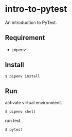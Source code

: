 # intro-to-pytest
An introduction to PyTest.

## Requirement
- pipenv

## Install
```
$ pipenv install
```

## Run
activate virtual environment.
```
$ pipenv shell
``` 

run test.
```
$ pytest
```

